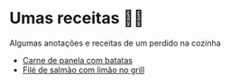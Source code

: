 # Umas receitas :man_cook:

Algumas anotações e receitas de um perdido na cozinha

-   [Carne de panela com batatas](https://github.com/BrunoTuy/rango-bom/blob/main/carnes/carne-de-panela-com-batata.md)
-   [Filé de salmão com limão no grill](https://github.com/BrunoTuy/rango-bom/blob/main/peixe/salmao-no-grill.md)
